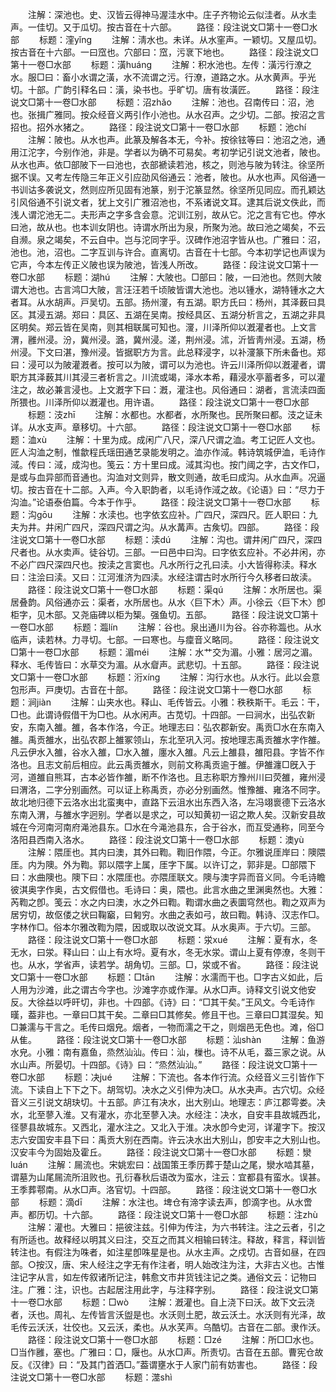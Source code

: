 <!-- { "loadSidebar": true } -->
　　注解：深池也。史、汉皆云得神马渥洼水中。庄子齐物论云似洼者。从水圭声。一佳切。又于瓜切。按古音在十六部。
　　路径：段注说文□第十一卷□水部
　　标题：漥yǐnɡ
　　注解：淸水也。未详。从水窐声。一颖切。又屋瓜切。按古音在十六部。一曰窊也。穴部曰：窊，污衺下地也。
　　路径：段注说文□第十一卷□水部
　　标题：潢huánɡ
　　注解：积水池也。左传：潢污行潦之水。服□曰：畜小水谓之潢，水不流谓之污。行潦，道路之水。从水黄声。乎光切。十部。广韵引释名曰：潢，染书也。乎旷切。唐有妆潢匠。
　　路径：段注说文□第十一卷□水部
　　标题：沼zhǎo
　　注解：池也。召南传曰：沼，池也。张揖广雅同。按众经音义两引作小池也。从水召声。之少切。二部。按沼之言招也。招外水猪之。
　　路径：段注说文□第十一卷□水部
　　标题：池chí
　　注解：陂也。从水也声。此篆及解各本无，今补。按徐铉等曰：池沼之池，通用江沱字，今别作池，非是。学者以为确不可易矣。考初学记引说文池者，陂也。从水也声。依□部陂下一曰池也，衣部褫读若池，核之，则池与陂为转注。徐坚所据不误。又考左传隐三年正义引应劭风俗通云：池者，陂也。从水也声。风俗通一书训诂多袭说文，然则应所见固有池篆，别于沱篆显然。徐坚所见同应。而孔颖达引风俗通不引说文者，犹上文引广雅沼池也，不系诸说文耳。逮其后说文佚此，而浅人谓沱池无二。夫形声之字多含会意。沱训江别，故从它。沱之言有它也。停水曰池，故从也。也本训女阴也。诗谓水所出为泉，所聚为池。故曰池之竭矣，不云自濒。泉之竭矣，不云自中。岂与沱同字乎。汉碑作池沼字皆从也。广雅曰：沼，池也。池，沼也。二字互训与许合。直离切。古音在十七部。今本初学记也声误为它声，今本左传正义陂也误为陂池，皆浅人所改。
　　路径：段注说文□第十一卷□水部
　　标题：湖hú
　　注解：大陂也。□部曰：陂，一曰池也。然则大陂谓大池也。古言鸿□大陂，言汪汪若千顷陂皆谓大池也。池以锺水，湖特锺水之大者耳。从水胡声。戸吴切。五部。扬州濅，有五湖。职方氏曰：杨州，其泽薮曰具区。其浸五湖。郑曰：具区、五湖在吴南。按经具区、五湖分析言之，五湖之非具区明矣。郑云皆在吴南，则其相联属可知也。濅，川泽所仰以漑灌者也。上文言渭，雝州浸。汾，冀州浸。潞，冀州浸。溠，荆州浸。沭，沂皆靑州浸。五湖，杨州浸。下文曰湛，豫州浸。皆据职方为言。此总释浸字，以补濅篆下所未备也。郑曰：浸可以为陂灌漑者。按可以为陂，谓可以为池也。许云川泽所仰以漑灌者，谓职方其泽薮其川其浸三者析言之。川流或竭，泽水本希，藉浸水亭蓄者多，可以灌注之，故必兼言浸也。上文漑字下曰：漑，灌注也。风俗通曰：湖者，言流渎四面所猥也。川泽所仰以漑灌也。用许语。
　　路径：段注说文□第十一卷□水部
　　标题：汥zhī
　　注解：水都也。水都者，水所聚也。民所聚曰都。汥之证未详。从水支声。章移切。十六部。
　　路径：段注说文□第十一卷□水部
　　标题：洫xù
　　注解：十里为成。成闲广八尺，深八尺谓之洫。考工记匠人文也。匠人沟洫之制，惟歙程氏瑶田通艺录能发明之。洫亦作淢。韩诗筑城伊洫，毛诗作淢。传曰：淢，成沟也。笺云：方十里曰成。淢其沟也。按门阈之字，古文作□，是或与血异部而音通也。沟洫对文则异，散文则通，故毛曰成沟。从水血声。况逼切。按古音在十二部。入声。今入职韵者，以毛诗作淢之故。《论语》曰：“尽力于沟洫。”论语泰伯篇。今本于作乎。
　　路径：段注说文□第十一卷□水部
　　标题：沟ɡōu
　　注解：水渎也。也字依玄应补。广四尺，深四尺。匠人职曰：九夫为井。井闲广四尺，深四尺谓之沟。从水冓声。古矦切。四部。
　　路径：段注说文□第十一卷□水部
　　标题：渎dú
　　注解：沟也。谓井闲广四尺，深四尺者也。从水卖声。徒谷切。三部。一曰邑中曰沟。曰字依玄应补。不必井闲，亦不必广四尺深四尺也。按渎之言窦也。凡水所行之孔曰渎。小大皆得称渎。释水曰：注浍曰渎。又曰：江河淮济为四渎。水经注谓古时水所行今久移者曰故渎。
　　路径：段注说文□第十一卷□水部
　　标题：渠qú
　　注解：水所居也。渠居叠韵。风俗通亦云：渠者，水所居也。从水〈巨下木〉声。小徐云〈巨下木〉卽柜字，见木部。又尧庙碑以柜为榘。强鱼切。五部。
　　路径：段注说文□第十一卷□水部
　　标题：瀶lín
　　注解：谷也。泉出通川为谷。谷亦称瀶也。从水临声，读若林。力寻切。七部。一曰寒也。与癛音义略同。
　　路径：段注说文□第十一卷□水部
　　标题：湄méi
　　注解：水艹交为湄。小雅：居河之湄。释水、毛传皆曰：水草交为湄。从水睂声。武悲切。十五部。
　　路径：段注说文□第十一卷□水部
　　标题：洐xínɡ
　　注解：沟行水也。从水行。此以会意包形声。戸庚切。古音在十部。
　　路径：段注说文□第十一卷□水部
　　标题：涧jiàn
　　注解：山夹水也。释山、毛传皆云。小雅：秩秩斯干。毛云：干，□也。此谓诗假借干为□也。从水闲声。古苋切。十四部。一曰涧水，出弘农新安，东南入雒。雒，各本作洛，今正。地理志曰：弘农郡新安。禹贡□水在东南入雒。禹贡雒水，出弘农郡上雒冢领山，东北至巩入河。按地理志禹贡雒水字作雒。凡云伊水入雒，谷水入雒，□水入雒，廛水入雒。凡云上雒县，雒阳县。字皆不作洛也。且志文前后相应。此云禹贡雒水，则前文称禹贡逾于雒。伊雒瀍□旣入于河，道雒自熊耳，古本必皆作雒，断不作洛也。且志称职方豫州川曰荧雒，雍州浸曰渭洛，二字分别画然。可以证上称禹贡，亦必分别画然。惟豫雒、雍洛不同字。故北地归德下云洛水出北蛮夷中，直路下云沮水出东西入洛，左冯翊褱德下云洛水东南入渭，与雒水字迥别。学者以是求之，可以知黄初一诏之欺人矣。汉新安县故城在今河南河南府渑池县东。□水在今渑池县东，合于谷水，而互受通称，同至今洛阳县西南入洛水。
　　路径：段注说文□第十一卷□水部
　　标题：澳yù
　　注解：隈厓也。其内曰澳，其外曰鞫。鞫旧作隈，今正。尔雅说厓岸曰：隩隈厓。内为隩。外为鞫。郭以隈字上属，厓字下属。以许订之，郭非是。□部隈下曰：水曲隩也。隩下曰：水隈厓也。亦隈厓联文。隩与澳字异而音义同。今毛诗瞻彼淇奥字作奥，古文假借也。毛诗曰：奥，隈也。此言水曲之里渊奥然也。大雅：芮鞫之卽。笺云：水之内曰澳，水之外曰鞫。鞫谓水曲之表圜穹然也。鞫之双声为居穷切，故伛偻之状曰鞠竆，曰匑穷。水曲之表如弓，故曰鞫。韩诗、汉志作□。字林作□。俗本尔雅改鞫为隈，因或取以改说文耳。从水奥声。于六切。三部。
　　路径：段注说文□第十一卷□水部
　　标题：泶xué
　　注解：夏有水，冬无水，曰泶。释山曰：山上有水埒。夏有水，冬无水泶。谓山上夏有停潦，冬则干也。从水，学省声，读若学。胡角切。三部。□，泶或不省。
　　路径：段注说文□第十一卷□水部
　　标题：□tān
　　注解：水濡而干也。□字古义如此，后人用为沙滩，此之谓古今字也。沙滩字亦或作潬。从水□声。诗释文引说文他安反。大徐益以呼旰切，非也。十四部。《诗》曰：“□其干矣。”王风文。今毛诗作暵，葢非也。一章曰□其干矣。二章曰□其修矣。修且干也。三章曰□其湿矣。知□兼濡与干言之。毛传曰烟皃。烟者，一物而濡之干之，则烟邑无色也。滩，俗□从隹。
　　路径：段注说文□第十一卷□水部
　　标题：汕shàn
　　注解：鱼游水皃。小雅：南有嘉鱼，烝然汕汕。传曰：汕，樔也。诗不从毛，葢三家之说。从水山声。所晏切。十四部。《诗》曰：“烝然汕汕。”
　　路径：段注说文□第十一卷□水部
　　标题：决jué
　　注解：下流也。各本作行流。众经音义三引皆作下流。下读自上下下之下。胡驾切。决水之义引伸为决□。从水夬声。古穴切。众经音义三引说文胡玦切。十五部。庐江有决水，出大别山。地理志：庐江郡雩娄。决水，北至蓼入淮。又有灌水，亦北至蓼入决。水经注：决水，自安丰县故城西北，径蓼县故城东。又西北，灌水注之。又北入于淮。决水卽今史河，详灌字下。按汉志六安国安丰县下曰：禹贡大别在西南。许云决水出大别山，卽安丰之大别山也。汉安丰今为固始及霍丘。
　　路径：段注说文□第十一卷□水部
　　标题：灓luán
　　注解：屚流也。宋姚宏曰：战国策王季历葬于楚山之尾，灓水啮其墓，谓墓为山尾屚流所沮败也。孔衍春秋后语改为蛮水，注云：宜都县有蛮水。误甚。王季葬鄠南。从水□声。洛官切。十四部。
　　路径：段注说文□第十一卷□水部
　　标题：滴dī
　　注解：水注也。埤仓有渧字读去声，卽滴字也。从水啻声。都历切。十六部。
　　路径：段注说文□第十一卷□水部
　　标题：注zhù
　　注解：灌也。大雅曰：挹彼注兹。引伸为传注，为六书转注。注之云者，引之有所适也。故释经以明其义曰注，交互之而其义相输曰转注。释故，释言，释训皆转注也。有假注为咮者，如注星卽咮星是也。从水主声。之戍切。古音如昼，在四部。○按汉，唐、宋人经注之字无有作注者，明人始改注为注，大非古义也。古惟注记字从言，如左传叙诸所记注，韩愈文巿井货钱注记之类。通俗文云：记物曰注。广雅：注，识也。古起居注用此字，与注释字别。
　　路径：段注说文□第十一卷□水部
　　标题：□wò
　　注解：漑灌也。自上浇下曰沃。故下文云浇者，沃也。周礼、左传皆言沃盥是也。水沃则土肥，故云沃土。水沃则有光泽，故毛传云沃沃，壮佼也。又云沃，柔也。从水芺声。乌酷切。古音在二部。隶作沃。
　　路径：段注说文□第十一卷□水部
　　标题：□zé
　　注解：所□□水也。□当作雝，塞也。广雅曰：□，隁也。从水□声。所责切。古音在五部。曹宪仓故反。《汉律》曰：“及其门首洒□。”葢谓壅水于人家门前有妨害也。
　　路径：段注说文□第十一卷□水部
　　标题：澨shì
